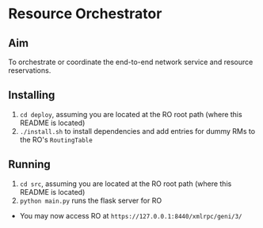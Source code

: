 Resource Orchestrator
=====================

Aim
---
To orchestrate or coordinate the end-to-end network service and resource reservations.

Installing
----------
1. ``cd deploy``, assuming you are located at the RO root path (where this README is located)
1. ``./install.sh`` to install dependencies and add entries for dummy RMs to the RO's ``RoutingTable``

Running
-------
1. ``cd src``, assuming you are located at the RO root path (where this README is located)
1. ``python main.py`` runs the flask server for RO
  * You may now access RO at ``https://127.0.0.1:8440/xmlrpc/geni/3/``
